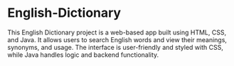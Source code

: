 # English-Dictionary
This English Dictionary project is a web-based app built using HTML, CSS, and Java. It allows users to search English words and view their meanings, synonyms, and usage. The interface is user-friendly and styled with CSS, while Java handles logic and backend functionality.
